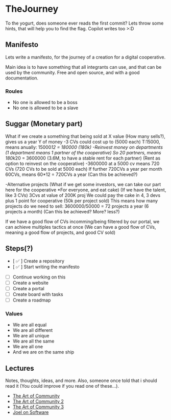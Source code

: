 # TheJourney
To the yogurt, does someone ever reads the first commit? Lets throw some hints, that will help you to find the flag.
Copilot writes too >:D

## Manifesto
Lets write a manifesto, for the journey of a creation for a digital cooperative.

Main idea is to have something that all integrants can use, and that can be used by the community.
Free and open source, and with a good documentation.

### Roules
- No one is allowed to be a boss
- No one is allowed to be a slave


## Suggar (Monetary part)
What if we create a something that being sold at X value (How many sells?), gives us a year Y of money
-3 CVs could cost up to (5000 each) T:15000, means anually: 15000*12 = 180000 (180k)
-Reinvest money on departments (1 department means 1 partner of the cooperative)
So 20 partners, means 180k*20 = 3600000 (3.6M, to have a stable rent for each partner) (Rent as option to reinvest on the cooperative)
-3600000 at a 5000 cv means 720 CVs (720 CVs to be sold at 5000 each) If further 720CVs a year per month 60CVs, means 60*12 = 720CVs a year (Can this be achieved?)

-Alternative projects (What if we get some investors, we can take our part here for the cooperative *For everyone, and eat cake) (If we have the talent, like 3 CVs)
3Cvs at value of 200K proj We could pay the cake in 4, 3 devs plus 1 point for cooperative (50k per project sold)
This means how many projects do we need to sell: 3600000/50000 = 72 projects a year (6 projects a month) (Can this be achieved? More? less?)

If we have a good flow of CVs incomming/being filtered by our portal,  we can achieve multiples tactics at once (We can have a good flow of CVs, meaning a good flow of projects, and good CV sold)
## Steps(?)
- [ :white_check_mark: ] Create a repository
- [ :white_check_mark: ] Start writing the manifesto
- [ ] Continue working on this
- [ ] Create a website
- [ ] Create a portal
- [ ] Create board with tasks
- [ ] Create a roadmap

### Values
- We are all equal
- We are all different
- We are all unique
- We are all the same
- We are all one
- And we are on the same ship

## Lectures
Notes, thoughts, ideas, and more. Also, someone once told that i should read it (You could improve if you read one of these...).
- [The Art of Community](https://www.youtube.com/watch?v=6v2L2UGZJAM)
- [The Art of Community 2](https://www.youtube.com/watch?v=UJt8qrkED-U)
- [The Art of Community 3](https://www.youtube.com/watch?v=0ZvQe8bwgBw)
- [Joel on Software](https://www.joelonsoftware.com/ "Joel on Software")
